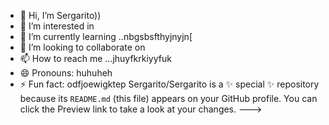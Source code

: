 - 👋 Hi, I’m Sergarito))
- 👀 I’m interested in 
- 🌱 I’m currently learning ..nbgsbsfthyjnyjn[
- 💞️ I’m looking to collaborate on 
- 📫 How to reach me ...jhuyfkrkiyyfuk
- 😄 Pronouns: huhuheh
- ⚡ Fun fact: odfjoewigktep
Sergarito/Sergarito is a ✨ special ✨ repository because its `README.md` (this file) appears on your GitHub profile.
You can click the Preview link to take a look at your changes.
--->
